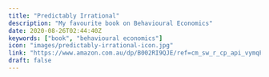 ```yaml
---
title: "Predictably Irrational"
description: "My favourite book on Behavioural Economics"
date: 2020-08-26T02:44:40Z
keywords: ["book", "behavioural economics"]
icon: "images/predictably-irrational-icon.jpg"
link: "https://www.amazon.com.au/dp/B002RI9QJE/ref=cm_sw_r_cp_api_vymqFbRJ9PTYJ"
draft: false
---
```

